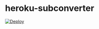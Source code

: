 # heroku-subconverter
[![Deploy](https://www.herokucdn.com/deploy/button.png)](https://heroku.com/deploy?template=https://github.com/SaginomiyaShiori/heroku-subconverter)
